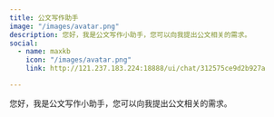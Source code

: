```yaml
---
title: 公文写作助手
image: "/images/avatar.png"
description: 您好，我是公文写作小助手，您可以向我提出公文相关的需求。
social:
  - name: maxkb
    icon: "/images/avatar.png"
    link: http://121.237.183.224:18888/ui/chat/312575ce9d2b927a

---
```


您好，我是公文写作小助手，您可以向我提出公文相关的需求。

